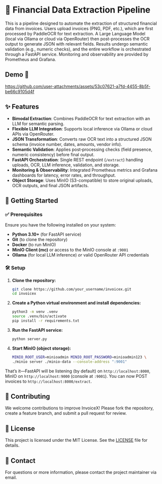 # 🧾 Financial Data Extraction Pipeline

This is a pipeline designed to automate the extraction of structured financial data from invoices. Users upload invoices (PNG, PDF, etc.), which are first processed by PaddleOCR for text extraction. A Large Language Model (local via Ollama or cloud via OpenRouter) then post-processes the OCR output to generate JSON with relevant fields. Results undergo semantic validation (e.g., numeric checks), and the entire workflow is orchestrated through a FastAPI service. Monitoring and observability are provided by Prometheus and Grafana.

## Demo 🎥

https://github.com/user-attachments/assets/53c07621-a7fd-4455-8b5f-be66c9105d4f

## ✨ Features

- **Bimodal Extraction**: Combines PaddleOCR for text extraction with an LLM for semantic parsing.
- **Flexible LLM Integration**: Supports local inference via Ollama or cloud APIs via OpenRouter.
- **JSON Transformation**: Converts raw OCR text into a structured JSON schema (invoice number, dates, amounts, vendor info).
- **Semantic Validation**: Applies post‐processing checks (field presence, numeric consistency) before final output.
- **FastAPI Orchestration**: Single REST endpoint (`/extract`) handling uploads, OCR, LLM inference, validation, and storage.
- **Monitoring & Observability**: Integrated Prometheus metrics and Grafana dashboards for latency, error rates, and throughput.
- **Object Storage**: Uses MinIO (S3-compatible) to store original uploads, OCR outputs, and final JSON artifacts.

## 🚀 Getting Started

### ✅ Prerequisites

Ensure you have the following installed on your system:

- **Python 3.10+** (for FastAPI service)
- **Git** (to clone the repository)
- **Docker** (to run MinIO)
- **MinIO Client (mc)** or access to the MinIO console at `:9001`
- **Ollama** (for local LLM inference) _or_ valid OpenRouter API credentials

### 🛠 Setup

1. **Clone the repository:**
    ```sh
    git clone https://github.com/your_username/invoicex.git
    cd invoicex
    ```

2. **Create a Python virtual environment and install dependencies:**
    ```sh
    python3 -m venv .venv
    source .venv/bin/activate
    pip install -r requirements.txt
    ```

3. **Run the FastAPI service:**
    ```sh
    python server.py
    ```

4. **Start MinIO (object storage):**
    ```sh
    MINIO_ROOT_USER=minioadmin MINIO_ROOT_PASSWORD=minioadmin123 \
    ./minio server ./minio-data --console-address ":9001"
    ```

That’s it—FastAPI will be listening (by default) on `http://localhost:8000`, MinIO on `http://localhost:9000` (console at `:9001`). You can now POST invoices to `http://localhost:8000/extract`.

## 🤝 Contributing

We welcome contributions to improve InvoiceX! Please fork the repository, create a feature branch, and submit a pull request for review.

## 📜 License

This project is licensed under the MIT License. See the [LICENSE](LICENSE) file for details.

## 📧 Contact

For questions or more information, please contact the project maintainer via email.
